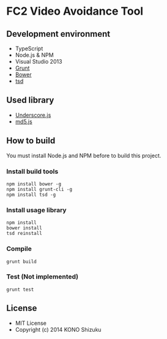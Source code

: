 FC2 Video Avoidance Tool
==================
<!--
[![Build Status](https://travis-ci.org/shizuku613/NosubDownloader.svg?branch=master)](https://travis-ci.org/shizuku613/NosubDownloader)
-->

## Development environment
* TypeScript
* Node.js & NPM
* Visual Studio 2013
* [Grunt](http://gruntjs.com)
* [Bower](http://bower.io)
* [tsd](http://definitelytyped.org/tsd/)

<!--
* [Travis CI](https://travis-ci.org)
-->

## Used library
* [Underscore.js](http://underscorejs.org)
* [md5.js](http://labs.cybozu.co.jp/blog/mitsunari/2007/07/md5js_1.html)

## How to build
You must install Node.js and NPM before to build this project.

### Install build tools
```
npm install bower -g
npm install grunt-cli -g
npm install tsd -g
```

### Install usage library
```
npm install
bower install
tsd reinstall
```

### Compile
```
grunt build
```

### Test (Not implemented)
```
grunt test
```


## License
* MIT License
* Copyright (c) 2014 KONO Shizuku